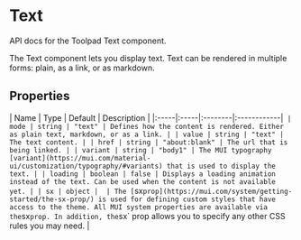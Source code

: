 <!-- This file has been auto-generated. Do not modify manually. -->

# Text

<p class="description">API docs for the Toolpad Text component.</p>

The Text component lets you display text. Text can be rendered in multiple forms: plain, as a link, or as markdown.

## Properties

| Name | Type | Default | Description |
|:-----|:-----|:--------|:------------|`
| mode | string | "text" | Defines how the content is rendered. Either as plain text, markdown, or as a link. |
| value | string | "text" | The text content. |
| href | string | "about:blank" | The url that is being linked. |
| variant | string | "body1" | The MUI typography [variant](https://mui.com/material-ui/customization/typography/#variants) that is used to display the text. |
| loading | boolean | false | Displays a loading animation instead of the text. Can be used when the content is not available yet. |
| sx | object |  | The [`sx` prop](https://mui.com/system/getting-started/the-sx-prop/) is used for defining custom styles that have access to the theme. All MUI system properties are available via the `sx` prop. In addition, the `sx` prop allows you to specify any other CSS rules you may need. |